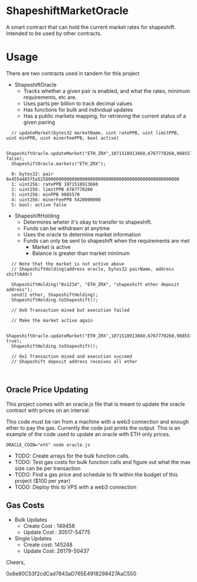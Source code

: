 # ShapeshiftMarketOracle
A smart contract that can hold the current market rates for shapeshift. Intended to be used by other contracts.

# Usage
There are two contracts used in tandem for this project

* ShapeshiftOracle
  * Tracks whether a given pair is enabled, and what the rates, minimum requirements, etc are.
  * Uses parts per billion to track decimal values
  * Has functions for bulk and individual updates
  * Has a public markets mapping, for retrieving the current status of a given pairing
  
```
  // updateMarket(bytes32 marketName, uint ratePPB, uint limitPPB, uint minPPB, uint minerFeePPB, bool active)
  
  ShapeshiftOracle.updateMarket("ETH_ZRX",1071518913660,6767770260,9885570,5420000000, false);
  ShapeshiftOracle.markets("ETH_ZRX");

  0: bytes32: pair 0x4554485f5a525800000000000000000000000000000000000000000000000000
  1: uint256: ratePPB 1071518913660
  2: uint256: limitPPB 6767770260
  3: uint256: minPPB 9885570
  4: uint256: minerFeePPB 5420000000
  5: bool: active false
```

* ShapeshiftHolding
  * Determines wheter it's okay to transfer to shapeshift. 
  * Funds can be withdrawn at anytime
  * Uses the oracle to determine market information
  * Funds can only be sent to shapeshift when the requirements are met
    * Market is active
    * Balance is greater than market minimum
    
   
```
  // Note that the market is not active above
  // ShapeshiftHolding(address oracle, bytes32 pairName, address shiftAddr)
  
  ShapeshiftHolding("0x1234", "ETH_ZRX", "shapeshift ether deposit address");
  send(1 ether, ShapeshiftHolding);
  ShapeshiftHolding.toShapeshift();
  
  // 0x0 Transaction mined but execution failed
  
  // Make the market active again
  
  ShapeshiftOracle.updateMarket("ETH_ZRX",1071518913660,6767770260,9885570,5420000000, true);
  ShapeshiftHolding.toShapeshift();
  
  // 0x1 Transaction mined and execution succeed
  // Shapeshift deposit address receives all ether
  
  
```


## Oracle Price Updating 

This project comes with an oracle.js file that is meant to update the oracle contract with prices on an interval. 

This code must be ran from a machine with a web3 connection and enough ether to pay the gas. 
Currently the code just prints the output. 
This is an example of the code used to update an oracle with ETH only prices.


```
ORACLE_COIN="eth" node oracle.js
```

* TODO: Create arrays for the bulk function calls.
* TODO: Test gas costs for bulk function calls and figure out what the max size can be per transaction
* TODO: Find a gas price and schedule to fit within the budget of this project ($100 per year)
* TODO: Deploy this to VPS with a web3 connection



## Gas Costs
* Bulk Updates
  * Create Cost : 149458
  * Update Cost : 30517-54775
* Single Updates
  * Create cost: 145248
  * Update Cost: 26179-50437


Cheers,

0x6e80C53f2cdCad7843aD765E4918298427AaC550
  
